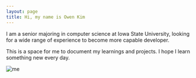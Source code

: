 ```yaml
---
layout: page
title: Hi, my name is Owen Kim
---
```


I am a senior majoring in computer science at Iowa State University, looking for a wide range of experience to become more capable developer.

This is a space for me to document my learnings and projects. I hope I learn something new every day.

![me](assets/favicons/me.png)
